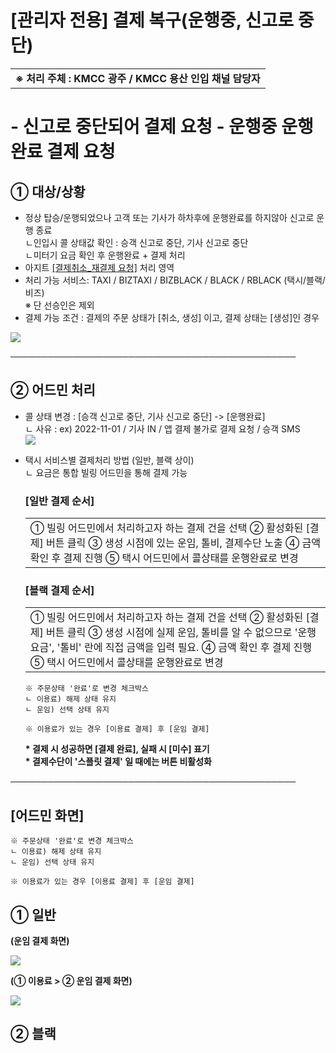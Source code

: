 # [관리자 전용] 결제 복구(운행중, 신고로 중단)

|  |
| --- |
| **※ 처리 주체 : KMCC 광주 / **KMCC 용산** 인입 채널 담당자** |

**- 신고로 중단되어 결제 요청 - 운행중 운행완료 결제 요청**
=====================================

**① 대상/상황**
-----------

* 정상 탑승/운행되었으나 고객 또는 기사가 하차후에 운행완료를 하지않아 신고로 운행 종료  
  ㄴ인입시 콜 상태값 확인 : 승객 신고로 중단, 기사 신고로 중단  
  ㄴ미터기 요금 확인 후 운행완료 + 결제 처리
* 아지트 [[결제취소\_재결제 요청]](https://ext.agit.in/g/300015992/wall/new?template=46598) 처리 영역
* 처리 가능 서비스: TAXI / BIZTAXI / BIZBLACK / BLACK / RBLACK (택시/블랙/비즈)  
  ※ 단 선승인은 제외
* 결제 가능 조건 : 결제의 주문 상태가 [취소, 생성] 이고, 결제 상태는 [생성]인 경우

![](https://kakaomobilitysupport.zendesk.com/hc/article_attachments/36357281260953)

──────────────────────────────────────────────

**② 어드민 처리**
------------

* 콜 상태 변경 : [승객 신고로 중단, 기사 신고로 중단] -> [운행완료]  
  ㄴ 사유 : ex) 2022-11-01 / 기사 IN / 앱 결제 불가로 결제 요청 / 승객 SMS  
  ![](https://kakaomobilitysupport.zendesk.com/hc/article_attachments/36251240481817)
* 택시 서비스별 결제처리 방법 (일반, 블랙 상이)  
  ㄴ 요금은 통합 빌링 어드민을 통해 결제 가능  
    

  ### **[일반 결제 순서]**

  |  |
  | --- |
  | ① 빌링 어드민에서 처리하고자 하는 결제 건을 선택  ② 활성화된 [결제] 버튼 클릭 ③ 생성 시점에 있는 운임, 톨비, 결제수단 노출 ④ 금액 확인 후 결제 진행 ⑤ 택시 어드민에서 콜상태를 운행완료로 변경 |

  ### **[블랙 결제 순서]**

  |  |
  | --- |
  | ① 빌링 어드민에서 처리하고자 하는 결제 건을 선택 ② 활성화된 [결제] 버튼 클릭 ③ 생성 시점에 실제 운임, 톨비를 알 수 없으므로 '운행요금', '톨비' 란에 직접 금액을 입력 필요. ④ 금액 확인 후 결제 진행 ⑤ 택시 어드민에서 콜상태를 운행완료로 변경 |

  ```
  ※ 주문상태 '완료'로 변경 체크박스  
  ㄴ 이용료) 해제 상태 유지  
  ㄴ 운임) 선택 상태 유지  
    
  ※ 이용료가 있는 경우 [이용료 결제] 후 [운임 결제]
  ```

  **\* 결제 시 성공하면 [결제 완료], 실패 시 [미수] 표기   
  \* 결제수단이 '스플릿 결제' 일 때에는 버튼 비활성화**

──────────────────────────────────────────────

**[어드민 화면]**
------------

```
※ 주문상태 '완료'로 변경 체크박스  
ㄴ 이용료) 해제 상태 유지  
ㄴ 운임) 선택 상태 유지  
  
※ 이용료가 있는 경우 [이용료 결제] 후 [운임 결제]  

```

**① 일반**
--------

**(운임 결제 화면)**

**![](https://kakaomobilitysupport.zendesk.com/hc/article_attachments/43223069598745)**

**(① 이용료 > ② 운임 결제 화면)**

**![](https://kakaomobilitysupport.zendesk.com/hc/article_attachments/45345719586713)**

**② 블랙**
--------